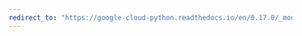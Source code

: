 ```yaml
---
redirect_to: "https://google-cloud-python.readthedocs.io/en/0.17.0/_modules/gcloud/bigquery/client.html"
---
```


